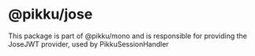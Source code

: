 # @pikku/jose

This package is part of @pikku/mono and is responsible for providing the JoseJWT provider, used by PikkuSessionHandler
